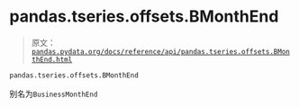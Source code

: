 # pandas.tseries.offsets.BMonthEnd

> 原文：[`pandas.pydata.org/docs/reference/api/pandas.tseries.offsets.BMonthEnd.html`](https://pandas.pydata.org/docs/reference/api/pandas.tseries.offsets.BMonthEnd.html)

```py
pandas.tseries.offsets.BMonthEnd
```

别名为`BusinessMonthEnd`
